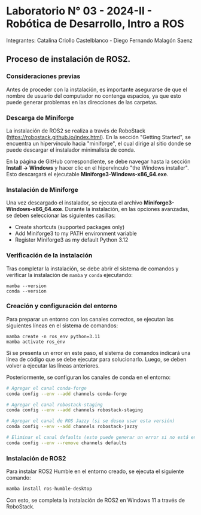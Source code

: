 # Laboratorio N° 03 - 2024-II - Robótica de Desarrollo, Intro a ROS

Integrantes: Catalina Criollo Castelblanco - Diego Fernando Malagón Saenz

## Proceso de instalación de ROS2.

### Consideraciones previas
Antes de proceder con la instalación, es importante asegurarse de que el nombre de usuario del computador no contenga espacios, ya que esto puede generar problemas en las direcciones de las carpetas.

### Descarga de Miniforge
La instalación de ROS2 se realiza a través de RoboStack (https://robostack.github.io/index.html). En la sección "Getting Started", se encuentra un hipervínculo hacia "miniforge", el cual dirige al sitio donde se puede descargar el instalador minimalista de conda.

En la página de GitHub correspondiente, se debe navegar hasta la sección **Install -> Windows** y hacer clic en el hipervínculo "the Windows installer". Esto descargará el ejecutable **Miniforge3-Windows-x86_64.exe**.

### Instalación de Miniforge
Una vez descargado el instalador, se ejecuta el archivo **Miniforge3-Windows-x86_64.exe**. Durante la instalación, en las opciones avanzadas, se deben seleccionar las siguientes casillas:
- Create shortcuts (supported packages only)
- Add Miniforge3 to my PATH environment variable
- Register Miniforge3 as my default Python 3.12

### Verificación de la instalación
Tras completar la instalación, se debe abrir el sistema de comandos y verificar la instalación de `mamba` y `conda` ejecutando:
```
mamba --version
conda --version
```

### Creación y configuración del entorno
Para preparar un entorno con los canales correctos, se ejecutan las siguientes líneas en el sistema de comandos:
```
mamba create -n ros_env python=3.11
mamba activate ros_env
```
Si se presenta un error en este paso, el sistema de comandos indicará una línea de código que se debe ejecutar para solucionarlo. Luego, se deben volver a ejecutar las líneas anteriores.

Posteriormente, se configuran los canales de conda en el entorno:
```sh
# Agregar el canal conda-forge
conda config --env --add channels conda-forge

# Agregar el canal robostack-staging
conda config --env --add channels robostack-staging

# Agregar el canal de ROS Jazzy (si se desea usar esta versión)
conda config --env --add channels robostack-jazzy

# Eliminar el canal defaults (esto puede generar un error si no está en la lista, lo cual es aceptable)
conda config --env --remove channels defaults
```

### Instalación de ROS2
Para instalar ROS2 Humble en el entorno creado, se ejecuta el siguiente comando:
```sh
mamba install ros-humble-desktop
```

Con esto, se completa la instalación de ROS2 en Windows 11 a través de RoboStack.



